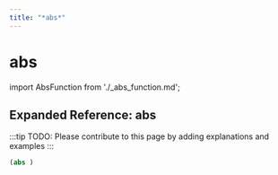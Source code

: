 ```yaml
---
title: "*abs*"
---
```


# abs

import AbsFunction from './_abs_function.md';

<AbsFunction />

## Expanded Reference: abs

:::tip
TODO: Please contribute to this page by adding explanations and examples
:::

```lisp
(abs )
```
